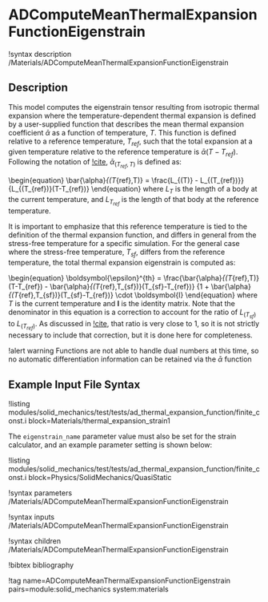 # ADComputeMeanThermalExpansionFunctionEigenstrain

!syntax description /Materials/ADComputeMeanThermalExpansionFunctionEigenstrain

## Description

This model computes the eigenstrain tensor resulting from isotropic thermal expansion where the
temperature-dependent thermal expansion is defined by a user-supplied function that describes the
mean thermal expansion coefficient $\bar{\alpha}$ as a function of temperature, $T$. This function is
defined relative to a reference temperature, $T_{ref}$, such that the total expansion at a given
temperature relative to the reference temperature is $\bar{\alpha}(T-T_{ref})$.  Following the
notation of [!cite](niffenegger2012proper), $\bar{\alpha}_{(T_{ref},T)}$ is defined as:

\begin{equation}
\bar{\alpha}_{(T_{ref},T)} = \frac{L_{(T)} - L_{(T_{ref})}}{L_{(T_{ref})}(T-T_{ref})}
\end{equation}
where $L_{T}$ is the length of a body at the current temperature, and $L_{T_{ref}}$ is the length of
that body at the reference temperature.

It is important to emphasize that this reference temperature is tied to the definition of the thermal
expansion function, and differs in general from the stress-free temperature for a specific
simulation.  For the general case where the stress-free temperature, $T_{sf}$, differs from the
reference temperature, the total thermal expansion eigenstrain is computed as:

\begin{equation}
\boldsymbol{\epsilon}^{th} = \frac{\bar{\alpha}_{(T_{ref},T)}(T-T_{ref}) - \bar{\alpha}_{(T_{ref},T_{sf})}(T_{sf}-T_{ref})}
{1 + \bar{\alpha}_{(T_{ref},T_{sf})}(T_{sf}-T_{ref})} \cdot \boldsymbol{I}
\end{equation}
where $T$ is the current temperature and $\boldsymbol{I}$ is the identity matrix.  Note that the
denominator in this equation is a correction to account for the ratio of $L_{(T_{sf})}$ to
$L_{(T_{ref})}$. As discussed in [!cite](niffenegger2012proper), that ratio is very close to 1, so it
is not strictly necessary to include that correction, but it is done here for completeness.

!alert warning
Functions are not able to handle dual numbers at this time, so no automatic differentiation
information can be retained via the $\bar{\alpha}$ function

## Example Input File Syntax

!listing modules/solid_mechanics/test/tests/ad_thermal_expansion_function/finite_const.i
         block=Materials/thermal_expansion_strain1

The `eigenstrain_name` parameter value must also be set for the strain calculator, and an example
parameter setting is shown below:

!listing modules/solid_mechanics/test/tests/ad_thermal_expansion_function/finite_const.i
         block=Physics/SolidMechanics/QuasiStatic

!syntax parameters /Materials/ADComputeMeanThermalExpansionFunctionEigenstrain

!syntax inputs /Materials/ADComputeMeanThermalExpansionFunctionEigenstrain

!syntax children /Materials/ADComputeMeanThermalExpansionFunctionEigenstrain

!bibtex bibliography

!tag name=ADComputeMeanThermalExpansionFunctionEigenstrain pairs=module:solid_mechanics system:materials
